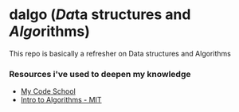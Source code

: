 # dalgo (*Da*ta structures and *Algo*rithms)

This repo is basically a refresher on Data structures and Algorithms

### Resources i've used to deepen my knowledge
* [My Code School](http://www.mycodeschool.com/)
* [Intro to Algorithms - MIT](http://ocw.mit.edu/courses/electrical-engineering-and-computer-science/6-006-introduction-to-algorithms-fall-2011/)
